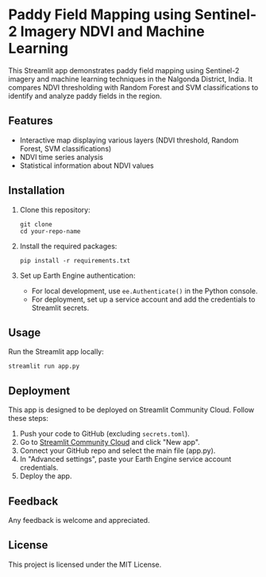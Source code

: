 # Paddy Field Mapping using Sentinel-2 Imagery NDVI and Machine Learning

This Streamlit app demonstrates paddy field mapping using Sentinel-2 imagery and machine learning techniques in the Nalgonda District, India. It compares NDVI thresholding with Random Forest and SVM classifications to identify and analyze paddy fields in the region.

## Features

- Interactive map displaying various layers (NDVI threshold, Random Forest, SVM classifications)
- NDVI time series analysis
- Statistical information about NDVI values

## Installation

1. Clone this repository:
   ```
   git clone
   cd your-repo-name
   ```

2. Install the required packages:
   ```
   pip install -r requirements.txt
   ```

3. Set up Earth Engine authentication:
   - For local development, use `ee.Authenticate()` in the Python console.
   - For deployment, set up a service account and add the credentials to Streamlit secrets.

## Usage

Run the Streamlit app locally:

```
streamlit run app.py
```

## Deployment

This app is designed to be deployed on Streamlit Community Cloud. Follow these steps:

1. Push your code to GitHub (excluding `secrets.toml`).
2. Go to [Streamlit Community Cloud](https://share.streamlit.io/) and click "New app".
3. Connect your GitHub repo and select the main file (app.py).
4. In "Advanced settings", paste your Earth Engine service account credentials.
5. Deploy the app.

## Feedback

Any feedback is welcome and appreciated.

## License

This project is licensed under the MIT License.